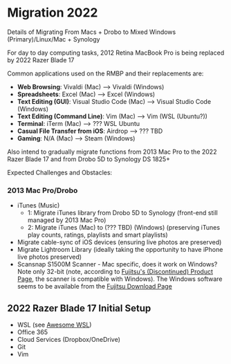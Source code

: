 Migration 2022
==============

Details of Migrating From Macs + Drobo to Mixed Windows (Primary)/Linux/Mac + Synology


For day to day computing tasks, 2012 Retina MacBook Pro is being replaced by 2022 Razer Blade 17

Common applications used on the RMBP and their replacements are:

- **Web Browsing**: Vivaldi (Mac) --> Vivaldi (Windows)
- **Spreadsheets**: Excel (Mac) --> Excel (Windows)
- **Text Editing (GUI)**: Visual Studio Code (Mac) --> Visual Studio Code (Windows)
- **Text Editing (Command Line)**: Vim (Mac) --> Vim (WSL (Ubuntu?))
- **Terminal**: iTerm (Mac) --> ??? WSL Ubuntu
- **Casual File Transfer from iOS**: Airdrop --> ??? TBD
- **Gaming**: N/A (Mac) --> Steam (Windows)


Also intend to gradually migrate functions from 2013 Mac Pro to the 2022 Razer Blade 17 and from Drobo 5D to Synology DS 1825+


Expected Challenges and Obstacles:

### 2013 Mac Pro/Drobo ###

- iTunes (Music)
  - 1: Migrate iTunes library from Drobo 5D to Synology (front-end still managed by 2013 Mac Pro)
  - 2: Migrate iTunes (Mac) to (??? TBD) (Windows) (preserving iTunes play counts, ratings, playlists and smart playlists)
- Migrate cable-sync of iOS devices (ensuring live photos are preserved)
- Migrate Lightroom Library (ideally taking the opportunity to have iPhone live photos preserved)
- Scansnap S1500M Scanner - Mac specific, does it work on Windows? Note only 32-bit (note, according to [Fujitsu's (Discontinued) Product Page][fuji01], the scanner is compatible with Windows). The Windows software seems to be available from the [Fujitsu Download Page][fuji02]



2022 Razer Blade 17 Initial Setup
---------------------------------

- WSL (see [Awesome WSL][gith01])
- Office 365
- Cloud Services (Dropbox/OneDrive)
- Git
- Vim










[fuji01]: https://www.fujitsu.com/ca/en/products/computing/peripheral/scanners/scansnap/discontinued/s1500m/s1500m.html
[fuji02]: https://www.fujitsu.com/global/support/products/computing/peripheral/scanners/scansnap/software/s1500.html
[gith01]: https://github.com/sirredbeard/Awesome-WSL
